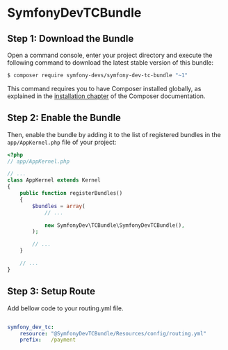 # SymfonyDevTCBundle

Step 1: Download the Bundle
---------------------------

Open a command console, enter your project directory and execute the
following command to download the latest stable version of this bundle:

```bash
$ composer require symfony-devs/symfony-dev-tc-bundle "~1"
```

This command requires you to have Composer installed globally, as explained
in the [installation chapter](https://getcomposer.org/doc/00-intro.md)
of the Composer documentation.

Step 2: Enable the Bundle
-------------------------

Then, enable the bundle by adding it to the list of registered bundles
in the `app/AppKernel.php` file of your project:

```php
<?php
// app/AppKernel.php

// ...
class AppKernel extends Kernel
{
    public function registerBundles()
    {
        $bundles = array(
            // ...

            new SymfonyDev\TCBundle\SymfonyDevTCBundle(),
        );

        // ...
    }

    // ...
}
```

Step 3: Setup Route
-------------------

Add bellow code to your routing.yml file.

```yml

symfony_dev_tc:
    resource: "@SymfonyDevTCBundle/Resources/config/routing.yml"
    prefix:   /payment
    
```